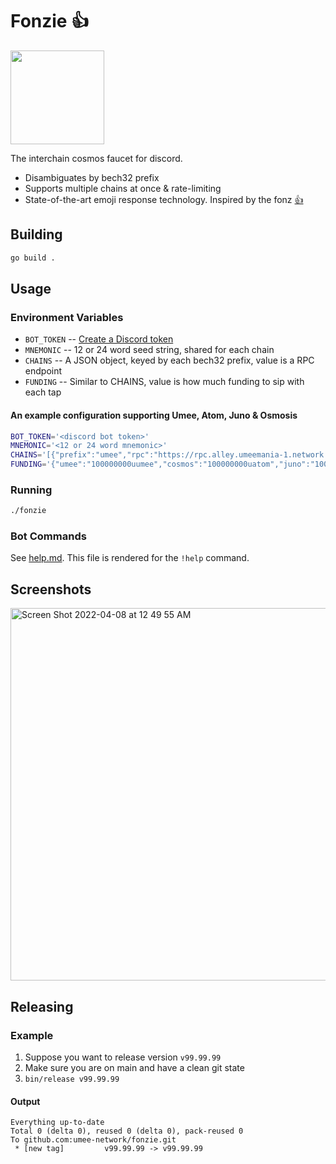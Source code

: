 # Fonzie 👍 
<img width=150 src="https://c.tenor.com/VOblnhsOkY4AAAAd/thumbs-up-smug.gif">

The interchain cosmos faucet for discord.

* Disambiguates by bech32 prefix
* Supports multiple chains at once & rate-limiting
* State-of-the-art emoji response technology. Inspired by the fonz [👍](https://en.wikipedia.org/wiki/Fonzie)

## Building
```bash
go build .
```

## Usage

### Environment Variables

* `BOT_TOKEN` -- [Create a Discord token](https://github.com/reactiflux/discord-irc/wiki/Creating-a-discord-bot-&-getting-a-token)
* `MNEMONIC`  -- 12 or 24 word seed string, shared for each chain
* `CHAINS`    -- A JSON object, keyed by each bech32 prefix, value is a RPC endpoint
* `FUNDING`   -- Similar to CHAINS, value is how much funding to sip with each tap

#### An example configuration supporting Umee, Atom, Juno & Osmosis

```bash
BOT_TOKEN='<discord bot token>'
MNEMONIC='<12 or 24 word mnemonic>'
CHAINS='[{"prefix":"umee","rpc":"https://rpc.alley.umeemania-1.network.umee.cc:443"},{"prefix":"cosmos","rpc":"https://rpc.flash.gaia-umeemania-1.network.umee.cc:443"},{"prefix":"juno","rpc":"https://rpc.section.juno-umeemania-1.network.umee.cc:443"},{"prefix":"osmo","rpc":"https://rpc.wall.osmosis-umeemania-1.network.umee.cc:443"}]'
FUNDING='{"umee":"100000000uumee","cosmos":"100000000uatom","juno":"100000000ujuno","osmo":"100000000uosmo"}'
```

### Running

```bash
./fonzie
```

### Bot Commands

See [help.md](help.md).  This file is rendered for the `!help` command.

## Screenshots

<img width="596" alt="Screen Shot 2022-04-08 at 12 49 55 AM" src="https://user-images.githubusercontent.com/42952/162380395-81da39af-f88c-4579-a02a-3188a886be90.png">

## Releasing

### Example
1. Suppose you want to release version `v99.99.99`
2. Make sure you are on main and have a clean git state
3. `bin/release v99.99.99`

#### Output
```
Everything up-to-date
Total 0 (delta 0), reused 0 (delta 0), pack-reused 0
To github.com:umee-network/fonzie.git
 * [new tag]         v99.99.99 -> v99.99.99
```

